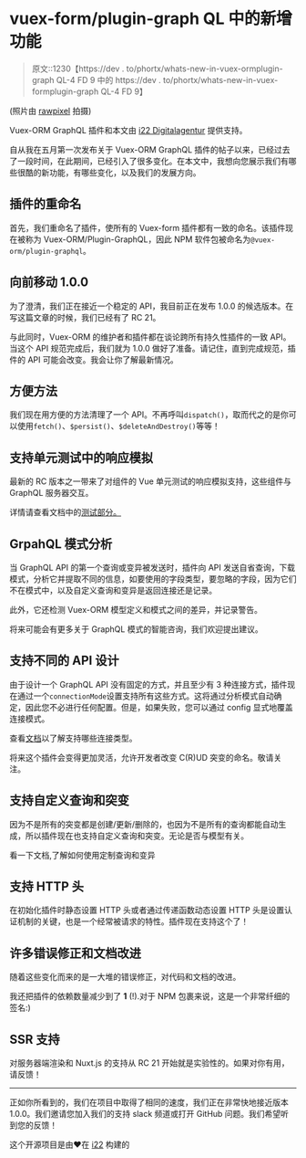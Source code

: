 # vuex-form/plugin-graph QL 中的新增功能

> 原文::1230【https://dev . to/phortx/whats-new-in-vuex-ormplugin-graph QL-4 FD 9 中的 https://dev . to/phortx/whats-new-in-vuex-formplugin-graph QL-4 FD 9】

(照片由 [rawpixel](https://unsplash.com/photos/hFtucUnQFa4) 拍摄)

Vuex-ORM GraphQL 插件和本文由 [i22 Digitalagentur](https://i22.de) 提供支持。

自从我在五月第一次发布关于 Vuex-ORM GraphQL 插件的帖子以来，已经过去了一段时间，在此期间，已经引入了很多变化。在本文中，我想向您展示我们有哪些很酷的新功能，有哪些变化，以及我们的发展方向。

## [](#renaming-of-the-plugin)插件的重命名

首先，我们重命名了插件，使所有的 Vuex-form 插件都有一致的命名。该插件现在被称为 Vuex-ORM/Plugin-GraphQL，因此 NPM 软件包被命名为`@vuex-orm/plugin-graphql`。

## [](#moving-ahead-100)向前移动 1.0.0

为了澄清，我们正在接近一个稳定的 API，我目前正在发布 1.0.0 的候选版本。在写这篇文章的时候，我们已经有了 RC 21。

与此同时，Vuex-ORM 的维护者和插件都在谈论跨所有持久性插件的一致 API。当这个 API 规范完成后，我们就为 1.0.0 做好了准备。请记住，直到完成规范，插件的 API 可能会改变。我会让你了解最新情况。

## [](#convenience-methods)方便方法

我们现在用方便的方法清理了一个 API。不再呼叫`dispatch()`，取而代之的是你可以使用`fetch()`、`$persist()`、`$deleteAndDestroy()`等等！

## [](#support-for-response-mocking-in-unit-tests)支持单元测试中的响应模拟

最新的 RC 版本之一带来了对组件的 Vue 单元测试的响应模拟支持，这些组件与 GraphQL 服务器交互。

详情请查看文档中的[测试部分。](https://vuex-orm.github.io/plugin-graphql/guide/testing/)

## [](#grpahql-schema-analyzing)GrpahQL 模式分析

当 GraphQL API 的第一个查询或变异被发送时，插件向 API 发送自省查询，下载模式，分析它并提取不同的信息，如要使用的字段类型，要忽略的字段，因为它们不在模式中，以及自定义查询和变异是返回连接还是记录。

此外，它还检测 Vuex-ORM 模型定义和模式之间的差异，并记录警告。

将来可能会有更多关于 GraphQL 模式的智能咨询，我们欢迎提出建议。

## [](#support-for-different-api-designs)支持不同的 API 设计

由于设计一个 GraphQL API 没有固定的方式，并且至少有 3 种连接方式，插件现在通过一个`connectionMode`设置支持所有这些方式。这将通过分析模式自动确定，因此您不必进行任何配置。但是，如果失败，您可以通过 config 显式地覆盖连接模式。

查看[文档](https://vuex-orm.github.io/plugin-graphql/guide/connection-mode/)以了解支持哪些连接类型。

将来这个插件会变得更加灵活，允许开发者改变 C(R)UD 突变的命名。敬请关注。

## [](#support-for-custom-queries-and-mutations)支持自定义查询和突变

因为不是所有的突变都是创建/更新/删除的，也因为不是所有的查询都能自动生成，所以插件现在也支持自定义查询和突变。无论是否与模型有关。

看一下文档,了解如何使用定制查询和变异

## [](#support-for-http-headers)支持 HTTP 头

在初始化插件时静态设置 HTTP 头或者通过传递函数动态设置 HTTP 头是设置认证机制的关键，也是一个经常被请求的特性。插件现在支持这个了！

## 许多错误修正和文档改进

随着这些变化而来的是一大堆的错误修正，对代码和文档的改进。

我还把插件的依赖数量减少到了 **1** (!).对于 NPM 包裹来说，这是一个非常纤细的签名:)

## [](#ssr-support)SSR 支持

对服务器端渲染和 Nuxt.js 的支持从 RC 21 开始就是实验性的。如果对你有用，请反馈！

* * *

正如你所看到的，我们在项目中取得了相同的速度，我们正在非常快地接近版本 1.0.0。我们邀请您加入我们的支持 slack 频道或打开 GitHub 问题。我们希望听到您的反馈！

这个开源项目是由❤️在 [i22](https://i22.de) 构建的